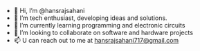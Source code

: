 - 👋 Hi, I’m @hansrajsahani
- 👀 I’m tech enthusiast, developing ideas and solutions. 
- 🌱 I’m currently learning programming and electronic circuits
- 💞️ I’m looking to collaborate on software and hardware projects 
- 📫 U can reach out to me at hansrajsahani717@gmail.com

<!---
hansrajsahani/hansrajsahani is a ✨ special ✨ repository because its `README.md` (this file) appears on your GitHub profile.
You can click the Preview link to take a look at your changes.
--->
